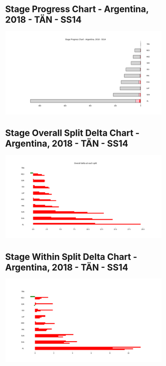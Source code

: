 # Stage Progress Chart - Argentina, 2018 - TÄN - SS14

![](images/stage_report_14_TAN.png)
# Stage Overall Split Delta Chart - Argentina, 2018 - TÄN - SS14

![](images/stage_report_split_delta_14_TAN.png)
# Stage Within Split Delta Chart - Argentina, 2018 - TÄN - SS14

![](images/stage_report_individual_split_delta_14_TAN.png)
